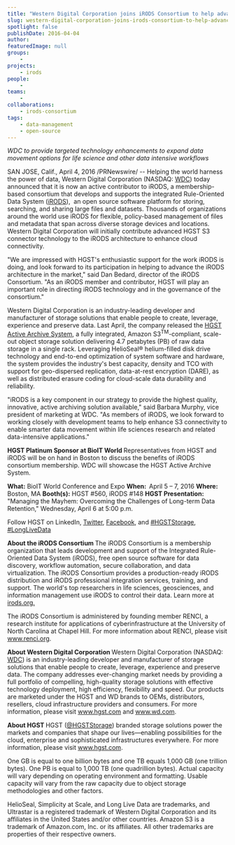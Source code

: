 ```yaml
---
title: "Western Digital Corporation joins iRODS Consortium to help advance adoption of cloud storage architectures"
slug: western-digital-corporation-joins-irods-consortium-to-help-advance-adoption-of-cloud-storage-architectures
spotlight: false
publishDate: 2016-04-04
author: 
featuredImage: null
groups:
    - 
projects:
    - irods
people:
    - 
teams: 
    - 
collaborations:
    - irods-consortium
tags:
    - data-management
    - open-source
---
```

<em>WDC to provide targeted technology enhancements to expand data movement options for life science and other data intensive workflows</em>

<span class="xn-location">SAN JOSE, Calif.</span>, <span class="xn-chron">April 4, 2016</span> /PRNewswire/ -- Helping the world harness the power of data, Western Digital Corporation (NASDAQ: <a title="WDC" href="http://studio-5.financialcontent.com/prnews?Page=Quote&amp;Ticker=WDC" target="_blank" rel="nofollow" data-omniture="{&quot;irisId&quot;:&quot;300245277&quot;,&quot;url&quot;:">WDC</a>) today announced that it is now an active contributor to iRODS, a membership-based consortium that develops and supports the integrated Rule-Oriented Data System (<a href="http://irods.org/" target="_blank" rel="nofollow" data-omniture="{&quot;irisId&quot;:&quot;300245277&quot;,&quot;url&quot;:">iRODS</a>),  an open source software platform for storing, searching, and sharing large files and datasets. Thousands of organizations around the world use iRODS for flexible, policy-based management of files and metadata that span across diverse storage devices and locations. Western Digital Corporation will initially contribute advanced HGST S3 connector technology to the iRODS architecture to enhance cloud connectivity.



"We are impressed with HGST's enthusiastic support for the work iRODS is doing, and look forward to its participation in helping to advance the iRODS architecture in the market," said <span class="xn-person">Dan Bedard</span>, director of the iRODS Consortium. "As an iRODS member and contributor, HGST will play an important role in directing iRODS technology and in the governance of the consortium."
<p id="continue-jump">Western Digital Corporation is an industry-leading developer and manufacturer of storage solutions that enable people to create, leverage, experience and preserve data. Last April, the company released the <a href="http://www.hgst.com/products/systems/hgst-active-archive-system" target="_blank" rel="nofollow" data-omniture="{&quot;irisId&quot;:&quot;300245277&quot;,&quot;url&quot;:">HGST Active Archive System</a>, a fully integrated, Amazon S3<sup>TM</sup>-compliant, scale-out object storage solution delivering 4.7 petabytes (PB) of raw data storage in a single rack. Leveraging HelioSeal® helium-filled disk drive technology and end-to-end optimization of system software and hardware, the system provides the industry's best capacity, density and TCO with support for geo-dispersed replication, data-at-rest encryption (DARE), as well as distributed erasure coding for cloud-scale data durability and reliability.</p>
"iRODS is a key component in our strategy to provide the highest quality, innovative, active archiving solution available," said <span class="xn-person">Barbara Murphy</span>, vice president of marketing at WDC. "As members of iRODS, we look forward to working closely with development teams to help enhance S3 connectivity to enable smarter data movement within life sciences research and related data-intensive applications."

<b>HGST Platinum Sponsor at BioIT World
</b>Representatives from HGST and iRODS will be on hand in <span class="xn-location">Boston</span> to discuss the benefits of iRODS consortium membership. WDC will showcase the HGST Active Archive System.

<b>What:</b> BioIT World Conference and Expo
<b>When:  </b><span class="xn-chron">April 5</span> – 7, 2016
<b>Where:</b> <span class="xn-location">Boston, MA</span>
<b>Booth(s):</b> HGST #560, iRODS #148
<b>HGST Presentation:</b> "Managing the Mayhem: Overcoming the Challenges of Long-term Data Retention," <span class="xn-chron">Wednesday, April 6</span> at <span class="xn-chron">5:00 p.m.</span>

Follow HGST on LinkedIn, <a href="https://twitter.com/HGSTStorage" target="_blank" rel="nofollow" data-omniture="{&quot;irisId&quot;:&quot;300245277&quot;,&quot;url&quot;:">Twitter</a>, <a href="https://www.facebook.com/HGSTStorage" target="_blank" rel="nofollow" data-omniture="{&quot;irisId&quot;:&quot;300245277&quot;,&quot;url&quot;:">Facebook</a>, and <a href="https://twitter.com/search?q=%23HGSTStorage" target="_blank" rel="nofollow" data-omniture="{&quot;irisId&quot;:&quot;300245277&quot;,&quot;url&quot;:">#HGSTStorage</a>, <a href="https://twitter.com/hashtag/longlivedata" target="_blank" rel="nofollow" data-omniture="{&quot;irisId&quot;:&quot;300245277&quot;,&quot;url&quot;:">#LongLiveData</a>

<b>About the iRODS Consortium
</b>The iRODS Consortium is a membership organization that leads development and support of the Integrated Rule-Oriented Data System (iRODS), free open source software for data discovery, workflow automation, secure collaboration, and data virtualization. The iRODS Consortium provides a production-ready iRODS distribution and iRODS professional integration services, training, and support. The world's top researchers in life sciences, geosciences, and information management use iRODS to control their data. Learn more at <a href="http://irods.org/" target="_blank" rel="nofollow" data-omniture="{&quot;irisId&quot;:&quot;300245277&quot;,&quot;url&quot;:">irods.org.</a>

The iRODS Consortium is administered by founding member RENCI, a research institute for applications of cyberinfrastructure at the <span class="xn-org">University of North Carolina at Chapel Hill</span>. For more information about RENCI, please visit <a href="https://www.renci.org/" target="_blank" rel="nofollow" data-omniture="{&quot;irisId&quot;:&quot;300245277&quot;,&quot;url&quot;:">www.renci.org</a>.

<b>About Western Digital Corporation
</b>Western Digital Corporation (NASDAQ: <a title="WDC" href="http://studio-5.financialcontent.com/prnews?Page=Quote&amp;Ticker=WDC" target="_blank" rel="nofollow" data-omniture="{&quot;irisId&quot;:&quot;300245277&quot;,&quot;url&quot;:">WDC</a>) is an industry-leading developer and manufacturer of storage solutions that enable people to create, leverage, experience and preserve data. The company addresses ever-changing market needs by providing a full portfolio of compelling, high-quality storage solutions with effective technology deployment, high efficiency, flexibility and speed. Our products are marketed under the HGST and WD brands to OEMs, distributors, resellers, cloud infrastructure providers and consumers. For more information, please visit <a href="http://www.hgst.com/" target="_blank" rel="nofollow" data-omniture="{&quot;irisId&quot;:&quot;300245277&quot;,&quot;url&quot;:">www.hgst.com</a> and <a href="http://www.wd.com/" target="_blank" rel="nofollow" data-omniture="{&quot;irisId&quot;:&quot;300245277&quot;,&quot;url&quot;:">www.wd.com</a>.

<b>About HGST
</b>HGST (<a href="https://twitter.com/HGSTStorage" target="_blank" rel="nofollow" data-omniture="{&quot;irisId&quot;:&quot;300245277&quot;,&quot;url&quot;:">@HGSTStorage</a>) branded storage solutions power the markets and companies that shape our lives—enabling possibilities for the cloud, enterprise and sophisticated infrastructures everywhere. For more information, please visit <a href="http://www.hgst.com/" target="_blank" rel="nofollow" data-omniture="{&quot;irisId&quot;:&quot;300245277&quot;,&quot;url&quot;:">www.hgst.com</a>.

One GB is equal to one billion bytes and one TB equals 1,000 GB (one trillion bytes). One PB is equal to 1,000 TB (one quadrillion bytes). Actual capacity will vary depending on operating environment and formatting. Usable capacity will vary from the raw capacity due to object storage methodologies and other factors.

HelioSeal, Simplicity at Scale, and Long Live Data are trademarks, and Ultrastar is a registered trademark of Western Digital Corporation and its affiliates in <span class="xn-location">the United States</span> and/or other countries. Amazon S3 is a trademark of Amazon.com, Inc. or its affiliates. All other trademarks are properties of their respective owners.
